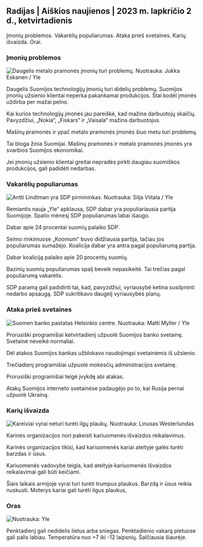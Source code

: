 ## Radijas \| Aiškios naujienos \| 2023 m. lapkričio 2 d., ketvirtadienis

Įmonių problemos. Vakarėlių populiarumas. Ataka prieš svetaines. Karių išvaizda. Orai.

### Įmonių problemos

![Daugelis metalo pramonės įmonių turi problemų. Nuotrauka: Jukka Eskanen / Yle](https://images.cdn.yle.fi/image/upload/c_crop,h_2268,w_4031,x_0,y_410/ar_1.7777777777777777,c_fill,g_faces,h_1270,/w_prdq_auto:eco/f_auto/fl_lossy/v1698216498/39-11907536538b9d499762)

Daugelis Suomijos technologijų įmonių turi didelių problemų. Suomijos įmonių užsienio klientai neperka pakankamai produkcijos. Štai kodėl įmonės uždirba per mažai pelno.

Kai kurios technologijų įmonės jau pareiškė, kad mažina darbuotojų skaičių. Pavyzdžiui, „Nokia“, „Fiskars“ ir „Vaisala“ mažina darbuotojus.

Mašinų pramonės ir ypač metalo pramonės įmonės šiuo metu turi problemų.

Tai bloga žinia Suomijai. Mašinų pramonės ir metalo pramonės įmonės yra svarbios Suomijos ekonomikai.

Jei įmonių užsienio klientai greitai nepradės pirkti daugiau suomiškos produkcijos, gali padidėti nedarbas.

### Vakarėlių populiarumas

![Antti Lindtman yra SDP pirmininkas. Nuotrauka: Silja Viitala / Yle](https://images.cdn.yle.fi/image/upload/c_crop,h_2241,w_3984,x_0,y_0/ar_1.7777777777777777,c_fill,g_faces,h_675,0/dpr1_200q_auto:eco/f_auto/fl_lossy/v1696930784/39-118400565251b6be058f)

Remiantis nauja „Yle“ apklausa, SDP dabar yra populiariausia partija Suomijoje. Spalio mėnesį SDP populiarumas labai išaugo.

Dabar apie 24 procentai suomių palaiko SDP.

Seimo rinkimuose „Koomum“ buvo didžiausia partija, tačiau jos populiarumas sumažėjo. Koalicija dabar yra antra pagal populiarumą partija.

Dabar koaliciją palaiko apie 20 procentų suomių.

Bazinių suomių populiarumas spalį beveik nepasikeitė. Tai trečias pagal populiarumą vakarėlis.

SDP paramą gali padidinti tai, kad, pavyzdžiui, vyriausybė ketina susilpninti nedarbo apsaugą. SDP sukritikavo daugelį vyriausybės planų.

### Ataka prieš svetaines

![Suomen banko pastatas Helsinkio centre. Nuotrauka: Matti Myller / Yle ](https://images.cdn.yle.fi/image/upload/c_crop,h_1391,w_2472,x_0,y_112/ar_1.7777777777777777,c_fill,g_faces,h_1215./w_prdq_auto:eco/f_auto/fl_lossy/v1587997073/39-6686595ea6e8fc70cab)

Prorusiški programišiai ketvirtadienį užpuolė Suomijos banko svetainę. Svetainė neveikė normaliai.

Dėl atakos Suomijos bankas užblokavo naudojimąsi svetainėmis iš užsienio.

Trečiadienį programišiai užpuolė mokesčių administracijos svetainę.

Prorusiški programišiai teigė įvykdę abi atakas.

Atakų Suomijos interneto svetainėse padaugėjo po to, kai Rusija pernai užpuolė Ukrainą.

### Karių išvaizda

![Kareiviai vyrai neturi turėti ilgų plaukų. Nuotrauka: Linusas Westerlundas](https://images.cdn.yle.fi/image/upload/c_crop,h_3375,w_6000,x_0,y_522/ar_1.7777777777777777,c_fill,g_faces,h_675,0/dpr_1_200eco/f_auto/fl_lossy/v1688460639/39-113784464a3db01e8a65)

Karinės organizacijos nori pakeisti kariuomenės išvaizdos reikalavimus.

Karinės organizacijos tikisi, kad kariuomenės kariai ateityje galės turėti barzdas ir ūsus.

Kariuomenės vadovybė teigia, kad ateityje kariuomenės išvaizdos reikalavimai gali būti keičiami.

Šiais laikais armijoje vyrai turi turėti trumpus plaukus. Barzdą ir ūsus reikia nuskusti. Moterys kariai gali turėti ilgus plaukus,

### Oras

![ Nuotrauka: Yle](https://images.cdn.yle.fi/image/upload/c_crop,h_1080,w_1919,x_0,y_0/ar_1.7777777777777777,c_fill,g_faces,h_675/d_prq_1200/d_prq_10.:eco/f_auto/fl_lossy/v1698940434/39-11951316543c5fbc620f)

Penktadienį gali nedidelis lietus arba sniegas. Penktadienio vakarą pietuose gali palis labiau. Temperatūra nuo +7 iki -12 laipsnių. Šalčiausia šiaurėje.